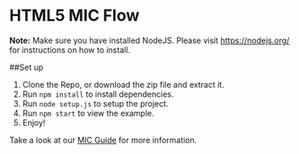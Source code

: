 # HTML5 MIC Flow

**Note:** Make sure you have installed NodeJS. Please visit https://nodejs.org/ for instructions on how to install.

##Set up

1. Clone the Repo, or download the zip file and extract it.
2. Run `npm install` to install dependencies.
3. Run `node setup.js` to setup the project.
4. Run `npm start` to view the example.
5. Enjoy!

Take a look at our [MIC Guide](http://devcenter.kinvey.com/html5/guides/mobile-identity-connect#authenticating) for more information.
